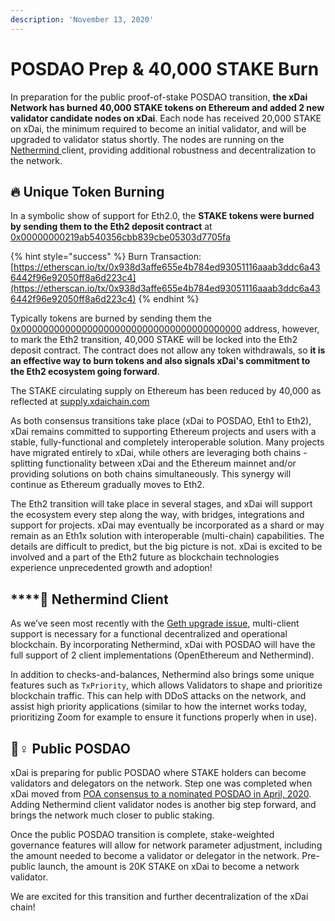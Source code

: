 ```yaml
---
description: 'November 13, 2020'
---
```


# POSDAO Prep & 40,000 STAKE Burn

In preparation for the public proof-of-stake POSDAO transition, **the xDai Network has burned 40,000 STAKE tokens on Ethereum and added 2 new validator candidate nodes on xDai**. Each node has received 20,000 STAKE on xDai, the minimum required to become an initial validator, and will be upgraded to validator status shortly. The nodes are running on the [Nethermind ](https://www.nethermind.io/)client, providing additional robustness and decentralization to the network.

## 🔥 **Unique Token Burning**

In a symbolic show of support for Eth2.0, the **STAKE tokens were burned by sending them to the Eth2 deposit contract** at[ 0x00000000219ab540356cbb839cbe05303d7705fa](https://etherscan.io/address/0x00000000219ab540356cbb839cbe05303d7705fa)

{% hint style="success" %}
Burn Transaction: [https://etherscan.io/tx/0x938d3affe655e4b784ed93051116aaab3ddc6a436442f96e92050ff8a6d223c4](https://etherscan.io/tx/0x938d3affe655e4b784ed93051116aaab3ddc6a436442f96e92050ff8a6d223c4)
{% endhint %}

Typically tokens are burned by sending them the [0x0000000000000000000000000000000000000000](https://etherscan.io/address/0x0000000000000000000000000000000000000000) address, however, to mark the Eth2 transition, 40,000 STAKE will be locked into the Eth2 deposit contract. The contract does not allow any token withdrawals, so **it is an effective way to burn tokens and also signals xDai's commitment to the Eth2 ecosystem going forward**.

The STAKE circulating supply on Ethereum has been reduced by 40,000 as reflected at [supply.xdaichain.com](http://supply.xdaichain.com/)

As both consensus transitions take place \(xDai to POSDAO, Eth1 to Eth2\), xDai remains committed to supporting Ethereum projects and users with a stable, fully-functional and completely interoperable solution. Many projects have migrated entirely to xDai, while others are leveraging both chains - splitting functionality between xDai and the Ethereum mainnet and/or providing solutions on both chains simultaneously. This synergy will continue as Ethereum gradually moves to Eth2.

The Eth2 transition will take place in several stages, and xDai will support the ecosystem every step along the way, with bridges, integrations and support for projects. xDai may eventually be incorporated as a shard or may remain as an Eth1x solution with interoperable \(multi-chain\) capabilities. The details are difficult to predict, but the big picture is not. xDai is excited to be involved and a part of the Eth2 future as blockchain technologies experience unprecedented growth and adoption!

## \*\*\*\*🧠 **Nethermind Client**

As we’ve seen most recently with the [Geth upgrade issue](https://www.coindesk.com/ethereums-hard-fork-disruption), multi-client support is necessary for a functional decentralized and operational blockchain. By incorporating Nethermind, xDai with POSDAO will have the full support of 2 client implementations \(OpenEthereum and Nethermind\). 

In addition to checks-and-balances, Nethermind also brings some unique features such as `TxPriority`, which allows Validators to shape and prioritize blockchain traffic. This can help with DDoS attacks on the network, and assist high priority applications \(similar to how the internet works today, prioritizing Zoom for example to ensure it functions properly when in use\).

## 🙋♀ Public POSDAO

xDai is preparing for public POSDAO where STAKE holders can become validators and delegators on the network. Step one was completed when xDai moved from [POA consensus to a nominated POSDAO in April, 2020](../../../for-stakers/stake-and-staking/#phase-1-stake-info). Adding Nethermind client validator nodes is another big step forward, and brings the network much closer to public staking. 

Once the public POSDAO transition is complete, stake-weighted governance features will allow for network parameter adjustment, including the amount needed to become a validator or delegator in the network. Pre-public launch, the amount is 20K STAKE on xDai to become a network validator.  
  
We are excited for this transition and further decentralization of the xDai chain!  


